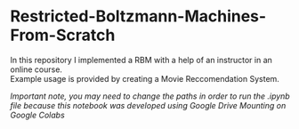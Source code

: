 # Restricted-Boltzmann-Machines-From-Scratch
In this repository I implemented a RBM with a help of an instructor in an online course.\
Example usage is provided by creating a Movie Reccomendation System.

*Important note, you may need to change the paths in order to run the .ipynb file because this notebook was developed using Google Drive Mounting on Google Colabs*
